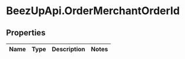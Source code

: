 # BeezUpApi.OrderMerchantOrderId

## Properties
Name | Type | Description | Notes
------------ | ------------- | ------------- | -------------


